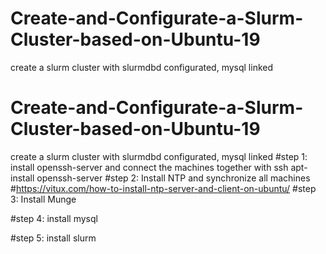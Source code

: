 # Create-and-Configurate-a-Slurm-Cluster-based-on-Ubuntu-19
create a slurm cluster with slurmdbd configurated, mysql linked
# Create-and-Configurate-a-Slurm-Cluster-based-on-Ubuntu-19
create a slurm cluster with slurmdbd configurated, mysql linked
#step 1: install openssh-server and connect the machines together with ssh
apt-install openssh-server
#step 2: Install NTP and synchronize all machines
#https://vitux.com/how-to-install-ntp-server-and-client-on-ubuntu/
#step 3: Install Munge 

#step 4: install mysql

#step 5: install slurm

